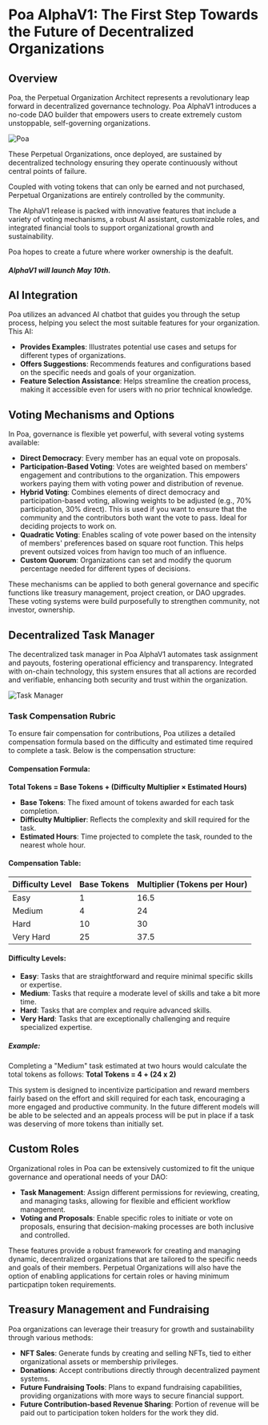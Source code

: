 # Poa AlphaV1: The First Step Towards the Future of Decentralized Organizations

## Overview

Poa, the Perpetual Organization Architect represents a revolutionary leap forward in decentralized governance technology. Poa AlphaV1 introduces a no-code DAO builder that empowers users to create extremely custom unstoppable, self-governing organizations. 

![Poa](https://ipfs.io/ipfs/QmbgTrMGLBEKoqUG9PQoT8M3FoTGuQXxxApyRPt45XEdwK "Poa")



These Perpetual Organizations, once deployed, are sustained by decentralized technology ensuring they operate continuously without central points of failure. 

Coupled with voting tokens that can only be earned and not purchased, Perpetual Organizations are entirely controlled by the community.

The AlphaV1 release is packed with innovative features that include a variety of voting mechanisms, a robust AI assistant, customizable roles, and integrated financial tools to support organizational growth and sustainability. 

Poa hopes to create a future where worker ownership is the deafult. 

##### AlphaV1 will launch May 10th.

## AI Integration

Poa utilizes an advanced AI chatbot that guides you through the setup process, helping you select the most suitable features for your organization. This AI:
- **Provides Examples**: Illustrates potential use cases and setups for different types of organizations.
- **Offers Suggestions**: Recommends features and configurations based on the specific needs and goals of your organization.
- **Feature Selection Assistance**: Helps streamline the creation process, making it accessible even for users with no prior technical knowledge.

## Voting Mechanisms and Options

In Poa, governance is flexible yet powerful, with several voting systems available:
- **Direct Democracy**: Every member has an equal vote on proposals.
- **Participation-Based Voting**: Votes are weighted based on members' engagement and contributions to the organization. This empowers workers paying them with voting power and distribution of revenue. 
- **Hybrid Voting**: Combines elements of direct democracy and participation-based voting, allowing weights to be adjusted (e.g., 70% participation, 30% direct). This is used if you want to ensure that the community and the contributors both want the vote to pass. Ideal for deciding projects to work on.
- **Quadratic Voting**: Enables scaling of vote power based on the intensity of members' preferences based on square root function. This helps prevent outsized voices from havign too much of an influence.
- **Custom Quorum**: Organizations can set and modify the quorum percentage needed for different types of decisions.

These mechanisms can be applied to both general governance and specific functions like treasury management, project creation, or DAO upgrades. These voting systems were build purposefully to strengthen community, not investor, ownership.

## Decentralized Task Manager

The decentralized task manager in Poa AlphaV1 automates task assignment and payouts, fostering operational efficiency and transparency. Integrated with on-chain technology, this system ensures that all actions are recorded and verifiable, enhancing both security and trust within the organization.

![Task Manager](https://poa.community/images/taskManager.png "task manager")


### Task Compensation Rubric

To ensure fair compensation for contributions, Poa utilizes a detailed compensation formula based on the difficulty and estimated time required to complete a task. Below is the compensation structure:

#### Compensation Formula:
**Total Tokens = Base Tokens + (Difficulty Multiplier × Estimated Hours)**

- **Base Tokens**: The fixed amount of tokens awarded for each task completion.
- **Difficulty Multiplier**: Reflects the complexity and skill required for the task.
- **Estimated Hours**: Time projected to complete the task, rounded to the nearest whole hour.

#### Compensation Table:

| Difficulty Level | Base Tokens | Multiplier (Tokens per Hour) |
|------------------|-------------|------------------------------|
| Easy             | 1           | 16.5                         |
| Medium           | 4           | 24                           |
| Hard             | 10          | 30                           |
| Very Hard        | 25          | 37.5                         |

#### Difficulty Levels:
- **Easy**: Tasks that are straightforward and require minimal specific skills or expertise.
- **Medium**: Tasks that require a moderate level of skills and take a bit more time.
- **Hard**: Tasks that are complex and require advanced skills.
- **Very Hard**: Tasks that are exceptionally challenging and require specialized expertise.

##### Example:
Completing a "Medium" task estimated at two hours would calculate the total tokens as follows:
**Total Tokens = 4 + (24 x 2)**

This system is designed to incentivize participation and reward members fairly based on the effort and skill required for each task, encouraging a more engaged and productive community. In the future different models will be able to be selected and an appeals process will be put in place if a task was deserving of more tokens than initially set. 

## Custom Roles

Organizational roles in Poa can be extensively customized to fit the unique governance and operational needs of your DAO:
- **Task Management**: Assign different permissions for reviewing, creating, and managing tasks, allowing for flexible and efficient workflow management.
- **Voting and Proposals**: Enable specific roles to initiate or vote on proposals, ensuring that decision-making processes are both inclusive and controlled.

These features provide a robust framework for creating and managing dynamic, decentralized organizations that are tailored to the specific needs and goals of their members. Perpetual Organizations will also have the option of enabling applications for certain roles or having minimum particpatipn token requirements. 

## Treasury Management and Fundraising

Poa organizations can leverage their treasury for growth and sustainability through various methods:
- **NFT Sales**: Generate funds by creating and selling NFTs, tied to either organizational assets or membership privileges.
- **Donations**: Accept contributions directly through decentralized payment systems.
- **Future Fundraising Tools**: Plans to expand fundraising capabilities, providing organizations with more ways to secure financial support.
- **Future Contribution-based Revenue Sharing**: Portion of revenue will be paid out to participation token holders for the work they did. 

